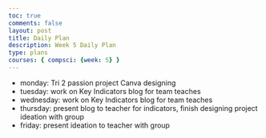 ```yaml
---
toc: true
comments: false
layout: post
title: Daily Plan 
description: Week 5 Daily Plan 
type: plans
courses: { compsci: {week: 5} }
---
```


- monday: Tri 2 passion project Canva designing
- tuesday: work on Key Indicators blog for team teaches
- wednesday: work on Key Indicators blog for team teaches
- thursday: present blog to teacher for indicators, finish designing project ideation with group
- friday: present ideation to teacher with group
